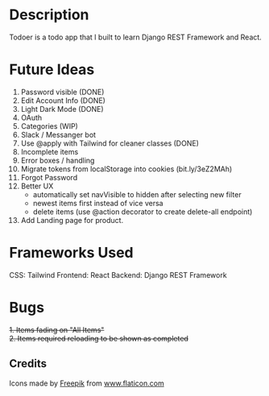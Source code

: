 # Description

Todoer is a todo app that I built to learn Django REST Framework and React.

# Future Ideas

<!-- TODO: IDEAS -->
<!-- Open preview with ctrl+k v or ctrl+shift+v -->

1. Password visible (DONE)
2. Edit Account Info (DONE)
3. Light Dark Mode (DONE)
4. OAuth
5. Categories (WIP)
6. Slack / Messanger bot
7. Use @apply with Tailwind for cleaner classes (DONE)
8. Incomplete items
9. Error boxes / handling
10. Migrate tokens from localStorage into cookies (bit.ly/3eZ2MAh)
11. Forgot Password
12. Better UX
    - automatically set navVisible to hidden after selecting new filter
    - newest items first instead of vice versa
    - delete items (use @action decorator to create delete-all endpoint)
13. Add Landing page for product.

# Frameworks Used

CSS: Tailwind
Frontend: React
Backend: Django REST Framework

# Bugs

~~1. Items fading on "All Items"~~  
~~2. Items required reloading to be shown as completed~~

## Credits

<div>Icons made by <a href="http://www.freepik.com/" title="Freepik">Freepik</a> from <a href="https://www.flaticon.com/" title="Flaticon">www.flaticon.com</a></div>
